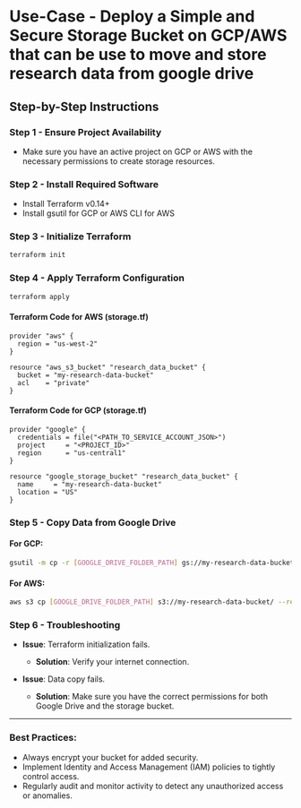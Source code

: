 # Use-Case - Deploy a Simple and Secure Storage Bucket on GCP/AWS that can be use to move and store research data from google drive 

## Step-by-Step Instructions

### Step 1 - Ensure Project Availability

- Make sure you have an active project on GCP or AWS with the necessary permissions to create storage resources.

### Step 2 - Install Required Software

- Install Terraform v0.14+
- Install gsutil for GCP or AWS CLI for AWS

### Step 3 - Initialize Terraform

```bash
terraform init
```

### Step 4 - Apply Terraform Configuration

```bash
terraform apply
```

#### Terraform Code for AWS (storage.tf)

```hcl
provider "aws" {
  region = "us-west-2"
}

resource "aws_s3_bucket" "research_data_bucket" {
  bucket = "my-research-data-bucket"
  acl    = "private"
}
```

#### Terraform Code for GCP (storage.tf)

```hcl
provider "google" {
  credentials = file("<PATH_TO_SERVICE_ACCOUNT_JSON>")
  project     = "<PROJECT_ID>"
  region      = "us-central1"
}

resource "google_storage_bucket" "research_data_bucket" {
  name     = "my-research-data-bucket"
  location = "US"
}
```

### Step 5 - Copy Data from Google Drive

#### For GCP:

```bash
gsutil -m cp -r [GOOGLE_DRIVE_FOLDER_PATH] gs://my-research-data-bucket/
```

#### For AWS:

```bash
aws s3 cp [GOOGLE_DRIVE_FOLDER_PATH] s3://my-research-data-bucket/ --recursive
```

### Step 6 - Troubleshooting

- **Issue**: Terraform initialization fails.
  - **Solution**: Verify your internet connection.
  
- **Issue**: Data copy fails.
  - **Solution**: Make sure you have the correct permissions for both Google Drive and the storage bucket.

---

### Best Practices:

- Always encrypt your bucket for added security.
- Implement Identity and Access Management (IAM) policies to tightly control access.
- Regularly audit and monitor activity to detect any unauthorized access or anomalies.
